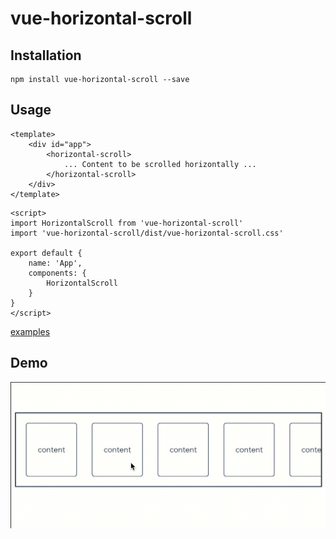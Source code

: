 # vue-horizontal-scroll

## Installation
```
npm install vue-horizontal-scroll --save
```

## Usage
```
<template>
    <div id="app">
        <horizontal-scroll>
            ... Content to be scrolled horizontally ...
        </horizontal-scroll>
    </div>
</template>
```

```
<script>
import HorizontalScroll from 'vue-horizontal-scroll'
import 'vue-horizontal-scroll/dist/vue-horizontal-scroll.css'

export default {
    name: 'App',
    components: {
        HorizontalScroll
    }
}
</script>
```

[examples](https://github.com/ispec-inc/vue-horizontal-scroll/blob/master/examples/example.vue "examples")

## Demo
![demo](src/assets/demo.gif)